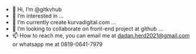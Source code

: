 - 👋 Hi, I’m @gitkvhub
- 👀 I’m interested in ...
- 🌱 I’m currently create kurvadigital.com ...
- 💞️ I’m looking to collaborate on front-end project at github ...
- 📫 How to reach me, you can email me at dadan.herd2021@gmail.com or whatsapp me at 0819-0641-7979

<!---
gitkvhub/gitkvhub is a ✨ special ✨ repository because its `README.md` (this file) appears on your GitHub profile.
You can click the Preview link to take a look at your changes.
--->
